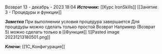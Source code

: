 
Возврат
 13 - декабрь - 2023  18:04 
***Источник:***  [[Курс IronSkills]] [[Занятие 3 - Процедуры и функции]]

***Заметка*** 
При выполнении условия процедура завершается 
Для процедуры можно сделать только простой Возврат
Например (Возврат 5) можно сделать только в [[Функция]]
![[Pasted image 20231213180501.png]]

***Ключи:*** [[1С_Конфигурация]]